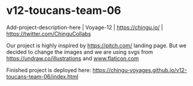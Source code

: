 # v12-toucans-team-06
Add-project-description-here | Voyage-12 | https://chingu.io/ | https://twitter.com/ChinguCollabs

Our project is highly inspired by https://pitch.com/ landing page. But we decided to change the images and we are using svgs from https://undraw.co/illustrations and www.flaticon.com

Finished project is deployed here: https://chingu-voyages.github.io/v12-toucans-team-06/index.html